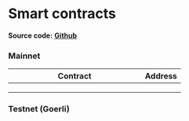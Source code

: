 # Smart contracts

**Source code:** [**Github**](https://github.com/turbowizardry/veritidao)

### Mainnet

<table><thead><tr><th width="255">Contract</th><th>Address</th></tr></thead><tbody><tr><td></td><td></td></tr><tr><td></td><td></td></tr><tr><td></td><td></td></tr></tbody></table>

### Testnet (Goerli)
